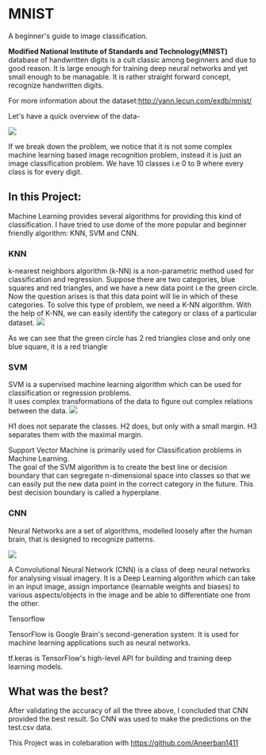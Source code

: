 # MNIST
A beginner's guide to image classification.

<b> Modified National Institute of Standards and Technology(MNIST) </b> database of handwritten digits is a cult classic among beginners and due to good reason. It is large enough for training deep neural networks and yet small enough to be managable. It is rather straight forward concept, recognize handwritten digits.

For more information about the dataset:http://yann.lecun.com/exdb/mnist/

Let's have a quick overview of the data- <br>

<img src='https://upload.wikimedia.org/wikipedia/commons/2/27/MnistExamples.png'>


If we break down the problem, we notice that it is not some complex machine learning based image recognition problem, instead it is just an image classification problem. We have 10 classes i.e 0 to 9 where every class is for every digit. 
<h2> In this Project: </h2>
Machine Learning provides several algorithms for providing this kind of classification. I have tried to use dome of the more popular and beginner friendly algorithm: KNN, SVM and CNN.


<h3> <a url= 'https://scikit-learn.org/stable/modules/generated/sklearn.neighbors.KNeighborsClassifier.html'>KNN</a> </h3>
k-nearest neighbors algorithm (k-NN) is a non-parametric method used for classification and regression. 
Suppose there are two categories, blue squares and red triangles, and we have a new data point i.e the green circle. Now the question arises is that this data point will lie in which of these categories. To solve this type of problem, we need a K-NN algorithm. With the help of K-NN, we can easily identify the category or class of a particular dataset.

<img src='https://upload.wikimedia.org/wikipedia/commons/thumb/e/e7/KnnClassification.svg/440px-KnnClassification.svg.png'>

As we can see that the green circle has 2 red triangles close and only one blue square, it is a red triangle

<h3><a url='https://scikit-learn.org/stable/modules/svm.html'> SVM</a></h3>
SVM is a supervised machine learning algorithm which can be used for classification or regression problems. <br>It uses complex transformations of the data to figure out complex relations between the data. 

<img src='https://upload.wikimedia.org/wikipedia/commons/thumb/b/b5/Svm_separating_hyperplanes_%28SVG%29.svg/440px-Svm_separating_hyperplanes_%28SVG%29.svg.png'>

H1 does not separate the classes. H2 does, but only with a small margin. H3 separates them with the maximal margin.

Support Vector Machine is primarily used for Classification problems in Machine Learning. <br>The goal of the SVM algorithm is to create the best line or decision boundary that can segregate n-dimensional space into classes so that we can easily put the new data point in the correct category in the future. This best decision boundary is called a hyperplane.
<h3> CNN</h3>

Neural Networks are a set of algorithms, modelled loosely after the human brain, that is designed to recognize patterns.<br>

<img src='https://upload.wikimedia.org/wikipedia/commons/thumb/6/63/Typical_cnn.png/790px-Typical_cnn.png'>



A Convolutional Neural Network (CNN) is a class of deep neural networks for analysing visual imagery. It is a Deep Learning algorithm which can take in an input image, assign importance (learnable weights and biases) to various aspects/objects in the image and be able to differentiate one from the other. 

<a url='https://www.tensorflow.org/tutorials/images/cnn'> Tensorflow</a>

TensorFlow is Google Brain's second-generation system. It is used for machine learning applications such as neural networks.

<a url ='https://www.tensorflow.org/guide/keras'>tf.keras</a> is TensorFlow's high-level API for building and training deep learning models.

<h2>What was the best?</h2>
After validating the accuracy of all the three above, I concluded that CNN provided the best result. So CNN was used to make the predictions on the test.csv data.

This Project was in colebaration with https://github.com/Aneerban1411
